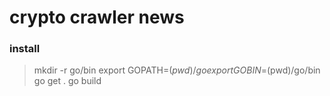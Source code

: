 # crypto crawler news

### install

> mkdir -r go/bin
> export GOPATH=$(pwd)/go
> export GOBIN=$(pwd)/go/bin 
> go get .
> go build

